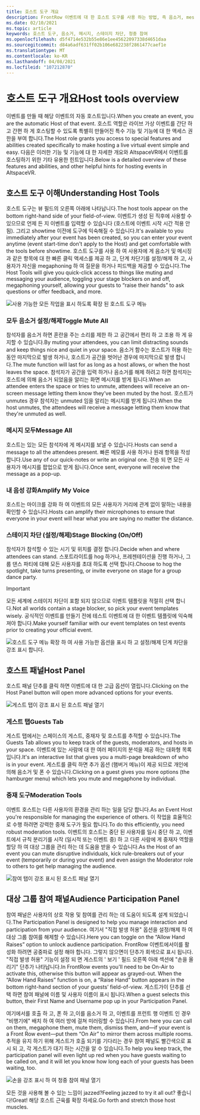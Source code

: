 ```yaml
---
title: 호스트 도구 개요
description: FrontRow 이벤트에 대 한 호스트 도구를 사용 하는 방법, 즉 음소거, messaging, 중재를 사용 하는 방법을 알아보세요.
ms.date: 02/10/2021
ms.topic: article
keywords: 호스트 도구, 음소거, 메시지, 스테이지 차단, 청중 참여
ms.openlocfilehash: d5f4714e532b55e86e1ee45622097338d4651daa
ms.sourcegitcommit: d84a6adf631ff02b106e682238f2861477caef1e
ms.translationtype: MT
ms.contentlocale: ko-KR
ms.lasthandoff: 04/08/2021
ms.locfileid: "107212870"
---
```

# <a name="host-tools-overview"></a><span data-ttu-id="e3d81-104">호스트 도구 개요</span><span class="sxs-lookup"><span data-stu-id="e3d81-104">Host tools overview</span></span>

<span data-ttu-id="e3d81-105">이벤트를 만들 때 해당 이벤트의 자동 호스트입니다.</span><span class="sxs-lookup"><span data-stu-id="e3d81-105">When you create an event, you are the automatic Host of that event.</span></span> <span data-ttu-id="e3d81-106">호스트 역할은 라이브 가상 이벤트를 간단 하 고 간편 하 게 호스팅할 수 있도록 특별히 만들어진 특수 기능 및 기능에 대 한 액세스 권한을 부여 합니다.</span><span class="sxs-lookup"><span data-stu-id="e3d81-106">The Host role grants you access to special features and abilities created specifically to make hosting a live virtual event simple and easy.</span></span> <span data-ttu-id="e3d81-107">다음은 이러한 기능 및 기능에 대 한 자세한 개요와 AltspaceVR에서 이벤트를 호스팅하기 위한 기타 유용한 힌트입니다.</span><span class="sxs-lookup"><span data-stu-id="e3d81-107">Below is a detailed overview of these features and abilities, and other helpful hints for hosting events in AltspaceVR.</span></span>

## <a name="understanding-host-tools"></a><span data-ttu-id="e3d81-108">호스트 도구 이해</span><span class="sxs-lookup"><span data-stu-id="e3d81-108">Understanding Host Tools</span></span>

<span data-ttu-id="e3d81-109">호스트 도구는 뷰 필드의 오른쪽 아래에 나타납니다.</span><span class="sxs-lookup"><span data-stu-id="e3d81-109">The host tools appear on the bottom right-hand side of your field-of-view.</span></span> <span data-ttu-id="e3d81-110">이벤트가 생성 된 직후에 사용할 수 있으므로 언제 든 지 이벤트를 입력할 수 있습니다 (호스트에 이벤트 시작 시간 적용 안 됨). 그리고 showtime 이전에 도구에 익숙해질 수 있습니다.</span><span class="sxs-lookup"><span data-stu-id="e3d81-110">It's available to you immediately after your event has been created, so you can enter your event anytime (event start-time don't apply to the Host) and get comfortable with the tools before showtime.</span></span> <span data-ttu-id="e3d81-111">호스트 도구를 사용 하 여 사용자에 게 음소거 및 메시징과 같은 항목에 대 한 빠른 클릭 액세스를 제공 하 고, 단계 차단기를 설정/해제 하 고, 사용자가 자신을 megaphoning 하 여 질문을 하거나 피드백을 제공할 수 있습니다.</span><span class="sxs-lookup"><span data-stu-id="e3d81-111">The Host Tools will give you quick-click access to things like muting and messaging your audience, toggling your stage blockers on and off, megaphoning yourself, allowing your guests to “raise their hands” to ask questions or offer feedback, and more.</span></span>

![사용 가능한 모든 작업을 표시 하도록 확장 된 호스트 도구 메뉴](images/host-tools-img-01.png) 

### <a name="toggle-mute-all"></a><span data-ttu-id="e3d81-113">모두 음소거 설정/해제</span><span class="sxs-lookup"><span data-stu-id="e3d81-113">Toggle Mute All</span></span>

<span data-ttu-id="e3d81-114">참석자를 음소거 하면 혼란을 주는 소리를 제한 하 고 공간에서 편리 하 고 조용 하 게 유지할 수 있습니다.</span><span class="sxs-lookup"><span data-stu-id="e3d81-114">By muting your attendees, you can limit distracting sounds and keep things nice and quiet in your space.</span></span> <span data-ttu-id="e3d81-115">음소거 함수는 호스트가 허용 하는 동안 마지막으로 발생 하거나, 호스트가 공간을 벗어난 경우에 마지막으로 발생 합니다.</span><span class="sxs-lookup"><span data-stu-id="e3d81-115">The mute function will last for as long as a host allows, or when the host leaves the space.</span></span> <span data-ttu-id="e3d81-116">참석자가 공간을 입력 하거나 음소거를 해제 하려고 하면 참석자는 호스트에 의해 음소거 되었음을 알리는 화면 메시지를 받게 됩니다.</span><span class="sxs-lookup"><span data-stu-id="e3d81-116">When an attendee enters the space or tries to unmute, attendees will receive an on-screen message letting them know they’ve been muted by the host.</span></span> <span data-ttu-id="e3d81-117">호스트가 unmutes 경우 참석자는 unmuted 임을 알리는 메시지를 받게 됩니다.</span><span class="sxs-lookup"><span data-stu-id="e3d81-117">When the host unmutes, the attendees will receive a message letting them know that they're unmuted as well.</span></span>

### <a name="message-all"></a><span data-ttu-id="e3d81-118">메시지 모두</span><span class="sxs-lookup"><span data-stu-id="e3d81-118">Message All</span></span>

<span data-ttu-id="e3d81-119">호스트는 있는 모든 참석자에 게 메시지를 보낼 수 있습니다.</span><span class="sxs-lookup"><span data-stu-id="e3d81-119">Hosts can send a message to all the attendees present.</span></span> <span data-ttu-id="e3d81-120">빠른 메모를 사용 하거나 원래 항목을 작성 합니다.</span><span class="sxs-lookup"><span data-stu-id="e3d81-120">Use any of our quick-notes or write an original one.</span></span> <span data-ttu-id="e3d81-121">전송 되 면 모든 사용자가 메시지를 팝업으로 받게 됩니다.</span><span class="sxs-lookup"><span data-stu-id="e3d81-121">Once sent, everyone will receive the message as a pop-up.</span></span>

### <a name="amplify-my-voice"></a><span data-ttu-id="e3d81-122">내 음성 강화</span><span class="sxs-lookup"><span data-stu-id="e3d81-122">Amplify My Voice</span></span>

<span data-ttu-id="e3d81-123">호스트는 마이크를 강화 하 여 이벤트의 모든 사용자가 거리에 관계 없이 말하는 내용을 확인할 수 있습니다.</span><span class="sxs-lookup"><span data-stu-id="e3d81-123">Hosts can amplify their microphones to ensure that everyone in your event will hear what you are saying no matter the distance.</span></span>

### <a name="stage-blocking-onoff"></a><span data-ttu-id="e3d81-124">스테이지 차단 (설정/해제)</span><span class="sxs-lookup"><span data-stu-id="e3d81-124">Stage Blocking (On/Off)</span></span>

<span data-ttu-id="e3d81-125">참석자가 참석할 수 있는 시기 및 위치를 결정 합니다.</span><span class="sxs-lookup"><span data-stu-id="e3d81-125">Decide when and where attendees can stand.</span></span> <span data-ttu-id="e3d81-126">스포트라이트를 hog 하거나, 프레젠테이션을 진행 하거나, 그룹 댄스 파티에 대해 모든 사용자를 초대 하도록 선택 합니다.</span><span class="sxs-lookup"><span data-stu-id="e3d81-126">Choose to hog the spotlight, take turns presenting, or invite everyone on stage for a group dance party.</span></span>

> [!IMPORTANT]
> <span data-ttu-id="e3d81-127">모든 세계에 스테이지 차단이 포함 되지 않으므로 이벤트 템플릿을 적절히 선택 합니다.</span><span class="sxs-lookup"><span data-stu-id="e3d81-127">Not all worlds contain a stage blocker, so pick your event templates wisely.</span></span> <span data-ttu-id="e3d81-128">공식적인 이벤트를 만들기 전에 테스트 이벤트에 대 한 이벤트 템플릿에 익숙해져야 합니다.</span><span class="sxs-lookup"><span data-stu-id="e3d81-128">Make yourself familiar with our event templates on test events prior to creating your official event.</span></span>

![호스트 도구 메뉴 확장 하 여 사용 가능한 옵션을 표시 하 고 설정/해제 단계 차단을 강조 표시 합니다.](images/host-tools-img-02.png)

## <a name="host-panel"></a><span data-ttu-id="e3d81-130">호스트 패널</span><span class="sxs-lookup"><span data-stu-id="e3d81-130">Host Panel</span></span>

<span data-ttu-id="e3d81-131">호스트 패널 단추를 클릭 하면 이벤트에 대 한 고급 옵션이 열립니다.</span><span class="sxs-lookup"><span data-stu-id="e3d81-131">Clicking on the Host Panel button will open more advanced options for your events.</span></span>

![게스트 탭이 강조 표시 된 호스트 패널 열기](images/host-tools-img-03.png)

### <a name="guests-tab"></a><span data-ttu-id="e3d81-133">게스트 탭</span><span class="sxs-lookup"><span data-stu-id="e3d81-133">Guests Tab</span></span>

<span data-ttu-id="e3d81-134">게스트 탭에서는 스페이스의 게스트, 중재자 및 호스트를 추적할 수 있습니다.</span><span class="sxs-lookup"><span data-stu-id="e3d81-134">The Guests Tab allows you to keep track of the guests, moderators, and hosts in your space.</span></span> <span data-ttu-id="e3d81-135">이벤트에 있는 사람에 대 한 여러 페이지의 분석을 제공 하는 대화형 목록입니다.</span><span class="sxs-lookup"><span data-stu-id="e3d81-135">It's an interactive list that gives you a multi-page breakdown of who is in your event.</span></span> <span data-ttu-id="e3d81-136">게스트를 클릭 하면 추가 옵션 (햄버거 메뉴)이 제공 되므로 개인에 의해 음소거 및 폰 수 있습니다.</span><span class="sxs-lookup"><span data-stu-id="e3d81-136">Clicking on a guest gives you more options (the hamburger menu) which lets you mute and megaphone by individual.</span></span>

### <a name="moderation-tools"></a><span data-ttu-id="e3d81-137">중재 도구</span><span class="sxs-lookup"><span data-stu-id="e3d81-137">Moderation Tools</span></span>

<span data-ttu-id="e3d81-138">이벤트 호스트는 다른 사용자의 환경을 관리 하는 일을 담당 합니다.</span><span class="sxs-lookup"><span data-stu-id="e3d81-138">As an Event Host you're responsible for managing the experience of others.</span></span> <span data-ttu-id="e3d81-139">이 작업을 효율적으로 수행 하려면 강력한 중재 도구가 필요 합니다.</span><span class="sxs-lookup"><span data-stu-id="e3d81-139">To do this efficiently, you need robust moderation tools.</span></span> <span data-ttu-id="e3d81-140">이벤트의 호스트는 중단 된 사용자를 일시 중단 하 고, 이벤트에서 규칙 분리기를 시작 (일시적 또는 이벤트 중) 하 고 다른 사람에 게 중재자 역할을 할당 하 여 대상 그룹을 관리 하는 데 도움을 받을 수 있습니다.</span><span class="sxs-lookup"><span data-stu-id="e3d81-140">As the Host of an event you can mute disruptive individuals, kick rule-breakers out of your event (temporarily or during your event) and even assign the Moderator role to others to get help managing the audience.</span></span>

![참여 탭이 강조 표시 된 호스트 패널 열기](images/host-tools-img-04.png)

## <a name="audience-participation-panel"></a><span data-ttu-id="e3d81-142">대상 그룹 참여 패널</span><span class="sxs-lookup"><span data-stu-id="e3d81-142">Audience Participation Panel</span></span>

<span data-ttu-id="e3d81-143">참여 패널은 사용자의 상호 작용 및 참여를 관리 하는 데 도움이 되도록 설계 되었습니다.</span><span class="sxs-lookup"><span data-stu-id="e3d81-143">The Participation Panel is designed to help you manage interaction and participation from your audience.</span></span> <span data-ttu-id="e3d81-144">여기서 "직접 발생 허용" 옵션을 설정/해제 하 여 대상 그룹 참여를 해제할 수 있습니다.</span><span class="sxs-lookup"><span data-stu-id="e3d81-144">Here you can toggle on the “Allow Hand Raises” option to unlock audience participation.</span></span> <span data-ttu-id="e3d81-145">FrontRow 이벤트에서이를 활성화 하려면 공중파로 설정 해야 합니다. 그렇지 않으면이 단추가 회색으로 표시 됩니다. "직접 발생 허용" 기능이 설정 되 면 게스트의 ' 보기 ' 필드 오른쪽 아래 섹션에 "손을 올리기" 단추가 나타납니다.</span><span class="sxs-lookup"><span data-stu-id="e3d81-145">In FrontRow events you'll need to be On-Air to activate this, otherwise this button will appear as grayed-out. When the “Allow Hand Raises” function is on, a “Raise Hand” button appears in the bottom right-hand section of your guests’ field-of-view.</span></span> <span data-ttu-id="e3d81-146">게스트가이 단추를 선택 하면 참여 패널에 이름 및 사용자 이름이 표시 됩니다.</span><span class="sxs-lookup"><span data-stu-id="e3d81-146">When a guest selects this button, their First Name and Username pop up in your Participation Panel.</span></span> 

<span data-ttu-id="e3d81-147">여기에서를 호출 하 고, 폰 하 고,이를 음소거 하 고, 이벤트를 프런트 행 이벤트 인 경우 "비행기에" 배치 하 여 여러 방에 걸쳐 미러링할 수 있습니다.</span><span class="sxs-lookup"><span data-stu-id="e3d81-147">From here you can call on them, megaphone them, mute them, dismiss them, and—if your event is a Front Row event—put them “On Air” to mirror them across multiple rooms.</span></span> <span data-ttu-id="e3d81-148">추적을 유지 하기 위해 게스트가 호출 되기를 기다리는 경우 참여 패널도 빨간색으로 표시 되 고, 각 게스트가 대기 하는 시간을 알 수 있습니다.</span><span class="sxs-lookup"><span data-stu-id="e3d81-148">To help you keep track, the participation panel will even light up red when you have guests waiting to be called on, and it will let you know how long each of your guests has been waiting, too.</span></span>
 
![손을 강조 표시 하 여 청중 참여 패널 열기](images/host-tools-img-05.png)

<span data-ttu-id="e3d81-150">모든 것을 사용해 볼 수 있는 느낌이 jazzed?</span><span class="sxs-lookup"><span data-stu-id="e3d81-150">Feeling jazzed to try it all out?</span></span> <span data-ttu-id="e3d81-151">좋습니다!</span><span class="sxs-lookup"><span data-stu-id="e3d81-151">Great!</span></span> <span data-ttu-id="e3d81-152">해당 호스트 근육를 확장 하세요.</span><span class="sxs-lookup"><span data-stu-id="e3d81-152">Go forth and stretch those host muscles.</span></span>